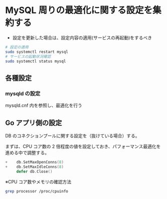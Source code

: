 # MySQL 周りの最適化に関する設定を集約する

- 設定を更新した場合は、設定内容の適用(サービスの再起動)をするべき

```bash
# 設定の適用
sudo systemctl restart mysql
# サービスの起動状況確認
sudo systemctl status mysql
```

## 各種設定

### mysqld の設定

mysqld.cnf 内を参照し、最適化を行う

## Go アプリ側の設定

DB のコネクションプールに関する設定を（抜けている場合）する。

まずは、CPU コア数の 2 倍程度の値を設定しておき、パフォーマンス最適化を進める中で調整する。

```go
+    db.SetMaxOpenConns(8)
+    db.SetMaxIdleConns(8)
     defer db.Close()
```

※CPU コア数やメモリの確認方法

```bash
grep processor /proc/cpuinfo
```
